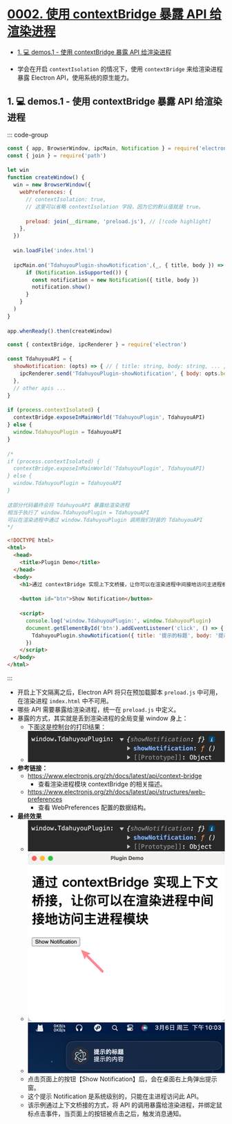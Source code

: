 # [0002. 使用 contextBridge 暴露 API 给渲染进程](https://github.com/Tdahuyou/TNotes.electron/tree/main/notes/0002.%20%E4%BD%BF%E7%94%A8%20contextBridge%20%E6%9A%B4%E9%9C%B2%20API%20%E7%BB%99%E6%B8%B2%E6%9F%93%E8%BF%9B%E7%A8%8B)

<!-- region:toc -->

- [1. 💻 demos.1 - 使用 contextBridge 暴露 API 给渲染进程](#1--demos1---使用-contextbridge-暴露-api-给渲染进程)

<!-- endregion:toc -->
- 学会在开启 `contextIsolation` 的情况下，使用 `contextBridge` 来给渲染进程暴露 Electron API，使用系统的原生能力。

## 1. 💻 demos.1 - 使用 contextBridge 暴露 API 给渲染进程

::: code-group

```javascript [index.js]
const { app, BrowserWindow, ipcMain, Notification } = require('electron')
const { join } = require('path')

let win
function createWindow() {
  win = new BrowserWindow({
    webPreferences: {
      // contextIsolation: true,
      // 这里可以省略 contextIsolation 字段，因为它的默认值就是 true。
      
      preload: join(__dirname, 'preload.js'), // [!code highlight]
    },
  })

  win.loadFile('index.html')

  ipcMain.on('TdahuyouPlugin-showNotification',(_, { title, body }) => {
      if (Notification.isSupported()) {
        const notification = new Notification({ title, body })
        notification.show()
      }
    }
  )
}

app.whenReady().then(createWindow)
```

```javascript [preload.js]
const { contextBridge, ipcRenderer } = require('electron')

const TdahuyouAPI = {
  showNotification: (opts) => { // { title: string, body: string, ... }
    ipcRenderer.send('TdahuyouPlugin-showNotification', { body: opts.body, title: opts.title })
  },
  // other apis ...
}

if (process.contextIsolated) {
  contextBridge.exposeInMainWorld('TdahuyouPlugin', TdahuyouAPI)
} else {
  window.TdahuyouPlugin = TdahuyouAPI
}

/* 
if (process.contextIsolated) {
  contextBridge.exposeInMainWorld('TdahuyouPlugin', TdahuyouAPI)
} else {
  window.TdahuyouPlugin = TdahuyouAPI
}

这部分代码最终会将 TdahuyouAPI 暴露给渲染进程
相当于执行了 window.TdahuyouPlugin = TdahuyouAPI
可以在渲染进程中通过 window.TdahuyouPlugin 调用我们封装的 TdahuyouAPI
*/
```

```html [index.html]
<!DOCTYPE html>
<html>
  <head>
    <title>Plugin Demo</title>
  </head>
  <body>
    <h1>通过 contextBridge 实现上下文桥接，让你可以在渲染进程中间接地访问主进程模块</h1>

    <button id="btn">Show Notification</button>

    <script>
      console.log('window.TdahuyouPlugin:', window.TdahuyouPlugin)
      document.getElementById('btn').addEventListener('click', () => {
        TdahuyouPlugin.showNotification({ title: '提示的标题', body: '提示的内容' })
      })
    </script>
  </body>
</html>
```

:::

- 开启上下文隔离之后，Electron API 将只在预加载脚本 `preload.js` 中可用，在渲染进程 `index.html` 中不可用。
- 哪些 API 需要暴露给渲染进程，统一在 `preload.js` 中定义。
- 暴露的方式，其实就是丢到渲染进程的全局变量 window 身上：
  - 下面这是控制台的打印结果：
  - ![](assets/2025-02-03-18-21-48.png)
- **参考链接：**
  - https://www.electronjs.org/zh/docs/latest/api/context-bridge
    - 查看渲染进程模块 contextBridge 的相关描述。
  - https://www.electronjs.org/zh/docs/latest/api/structures/web-preferences
    - 查看 WebPreferences 配置的数据结构。
- **最终效果**
  - ![](assets/2025-02-03-18-18-30.png)
  - ![](assets/2024-09-24-17-02-41.png)
  - ![](assets/2024-09-24-17-02-55.png)
  - 点击页面上的按钮【Show Notification】后，会在桌面右上角弹出提示窗。
  - 这个提示 Notification 是系统级别的，只能在主进程访问此 API。
  - 该示例通过上下文桥接的方式，将 API 的调用暴露给渲染进程，并绑定鼠标点击事件，当页面上的按钮被点击之后，触发消息通知。
